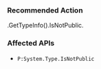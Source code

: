 ### Recommended Action
.GetTypeInfo().IsNotPublic.

### Affected APIs
* `P:System.Type.IsNotPublic`
